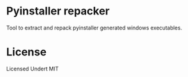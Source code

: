 # Pyinstaller repacker

Tool to extract and repack pyinstaller generated windows executables.

# License

Licensed Undert MIT
